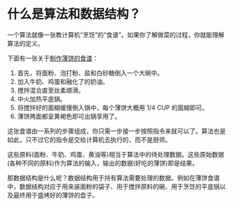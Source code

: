 # 什么是算法和数据结构？

一个算法就像一张教计算机“烹饪”的“食谱”。如果你了解做菜的过程，你就能理解算法的定义。

下面有一张关于[制作薄饼的食谱](http://allrecipes.com/recipe/21014/good-old-fashioned-pancakes/)：

1. 首先，将面粉、泡打粉、盐和白砂糖倒入一个大碗中。
2. 加入牛奶、鸡蛋和融化了的奶油。
3. 搅拌混合直至丝柔顺滑。
4. 中火加热平底锅。
5. 将搅拌好的面糊缓慢倒入锅中，每个薄饼大概用 1/4 CUP 的面糊即可。
6. 薄饼两面都呈黄褐色即可出锅享用了。

这张食谱由一系列的步骤组成，你只需一步接一步按照指令来就可以了。算法也是如此，只不过它的指令是交给计算机去执行的，而不是厨师。

这些原料(面粉、牛奶、鸡蛋、黄油等)相当于算法中的待处理数据。这些原始数据(各种不同的原料)作为算法的输入，输出的数据(好吃的薄饼)即是结果。

那数据结构是什么呢？数据结构用于持有算法需要处理的数据。例如在薄饼食谱中，数据结构对应于用来装面粉的袋子、用于搅拌原料的碗、用于烹饪的平底锅以及最终用于盛烤好的薄饼的盘子。
